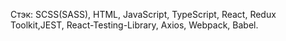 Стэк: SCSS(SASS), HTML, JavaScript, TypeScript, React, Redux Toolkit,JEST, React-Testing-Library, Axios, Webpack, Babel.